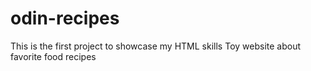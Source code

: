 # odin-recipes
This is the first project to showcase my HTML skills
Toy website about favorite food recipes